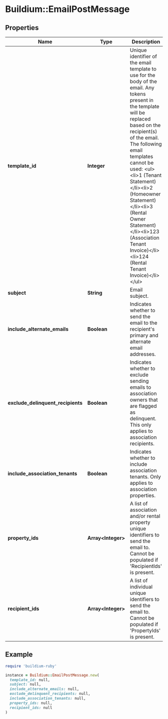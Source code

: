 # Buildium::EmailPostMessage

## Properties

| Name | Type | Description | Notes |
| ---- | ---- | ----------- | ----- |
| **template_id** | **Integer** | Unique identifier of the email template to use for the body of the email. Any tokens present in the template will be replaced based on the recipient(s) of the email.  The following email templates cannot be used:  &lt;ul&gt;&lt;li&gt;1 (Tenant Statement)&lt;/li&gt;&lt;li&gt;2 (Homeowner Statement)&lt;/li&gt;&lt;li&gt;3 (Rental Owner Statement)&lt;/li&gt;&lt;li&gt;123 (Association Tenant Invoice)&lt;/li&gt;&lt;li&gt;124 (Rental Tenant Invoice)&lt;/li&gt;&lt;/ul&gt; |  |
| **subject** | **String** | Email subject. |  |
| **include_alternate_emails** | **Boolean** | Indicates whether to send the email to the recipient&#39;s primary and alternate email addresses. |  |
| **exclude_delinquent_recipients** | **Boolean** | Indicates whether to exclude sending emails to association owners that are flagged as delinquent. This only applies to association recipients. |  |
| **include_association_tenants** | **Boolean** | Indicates whether to include association tenants. Only applies to association properties. |  |
| **property_ids** | **Array&lt;Integer&gt;** | A list of association and/or rental property unique identifiers to send the email to. Cannot be populated if &#39;RecipientIds&#39; is present. | [optional] |
| **recipient_ids** | **Array&lt;Integer&gt;** | A list of individual unique identifiers to send the email to. Cannot be populated if &#39;PropertyIds&#39; is present. | [optional] |

## Example

```ruby
require 'buildium-ruby'

instance = Buildium::EmailPostMessage.new(
  template_id: null,
  subject: null,
  include_alternate_emails: null,
  exclude_delinquent_recipients: null,
  include_association_tenants: null,
  property_ids: null,
  recipient_ids: null
)
```

